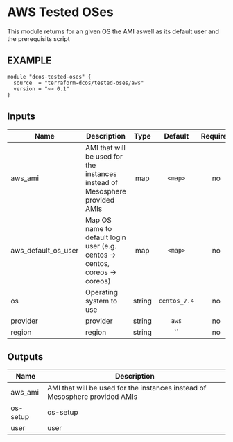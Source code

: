 AWS Tested OSes
============
This module returns for an given OS the AMI aswell as its default user and the prerequisits script


EXAMPLE
-------
```hcl
module "dcos-tested-oses" {
  source  = "terraform-dcos/tested-oses/aws"
  version = "~> 0.1"
}
```


## Inputs

| Name | Description | Type | Default | Required |
|------|-------------|:----:|:-----:|:-----:|
| aws_ami | AMI that will be used for the instances instead of Mesosphere provided AMIs | map | `<map>` | no |
| aws_default_os_user | Map OS name to default login user (e.g. centos -> centos, coreos -> coreos) | map | `<map>` | no |
| os | Operating system to use | string | `centos_7.4` | no |
| provider | provider | string | `aws` | no |
| region | region | string | `` | no |

## Outputs

| Name | Description |
|------|-------------|
| aws_ami | AMI that will be used for the instances instead of Mesosphere provided AMIs |
| os-setup | os-setup |
| user | user |

